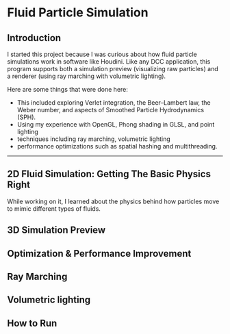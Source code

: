 # Fluid Particle Simulation

## Introduction

I started this project because I was curious about how fluid particle simulations work in software like Houdini. Like any DCC application, this program supports both a simulation preview (visualizing raw particles) and a renderer (using ray marching with volumetric lighting).

Here are some things that were done here: 
- This included exploring Verlet integration, the Beer–Lambert law, the Weber number, and aspects of Smoothed Particle Hydrodynamics (SPH).
- Using my experience with OpenGL, Phong shading in GLSL, and point lighting
- techniques including ray marching, volumetric lighting
- performance optimizations such as spatial hashing and multithreading. 
____________________________

## 2D Fluid Simulation: Getting The Basic Physics Right
While working on it, I learned about the physics behind how particles move to mimic different types of fluids. 

## 3D Simulation Preview

## Optimization & Performance Improvement

## Ray Marching

## Volumetric lighting

## How to Run